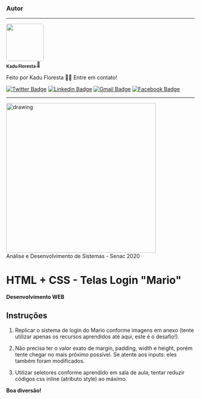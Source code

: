 ### Autor
---

<a href="https://blog.rocketseat.com.br/author/thiago/">
 <img style="border-radius: 5px;" src="https://media-exp1.licdn.com/dms/image/C4D03AQFfIeRf3UDQ9Q/profile-displayphoto-shrink_400_400/0?e=1605139200&v=beta&t=vWVjctWELGPrf-DrfqlwmBWjl88lk6ZwKTUJoCIkI_I" width="100px; alt=""/>
 <br />
 <sub><b>Kadu Floresta </b></sub></a> <a href="https://github.com/KaduFloresta" title="Facebook">🚀</a>


Feito por Kadu Floresta 👋🏽 Entre em contato!

[![Twitter Badge](https://img.shields.io/badge/-@kadu_kururu-1ca0f1?style=flat-square&labelColor=1ca0f1&logo=twitter&logoColor=white&link=https://twitter.com/kadu_kururu)](https://twitter.com/kadu_kururu)
[![Linkedin Badge](https://img.shields.io/badge/-Kadu_Floresta-blue?style=flat-square&logo=Linkedin&logoColor=white&link=https://www.linkedin.com/in/kadufloresta/)](https://www.linkedin.com/in/kadufloresta/) 
[![Gmail Badge](https://img.shields.io/badge/-cefloresta1@gmail.com-c14438?style=flat-square&logo=Gmail&logoColor=white&link=mailto:cefloresta1@gmail.com)](mailto:cefloresta1@gmail.com)
[![Facebook Badge](https://img.shields.io/badge/-Kadu_Floresta-lightblue?style=flat-square&logo=Facebook&logoColor=white&link=https://https://www.facebook.com/kadu.floresta)](https://https://www.facebook.com/kadu.floresta) 

---
<img src="https://www.ead.senac.br/arquivo/api/download/publico/1134" alt="drawing" width="400"/><br>
Análise e Desenvolvimento de Sistemas - Senac 2020
# HTML + CSS - Telas Login "Mario"

**Desenvolvimento WEB**

## Instruções
1. Replicar o sistema de login do Mario conforme imagens em anexo (tente utilizar apenas os recursos aprendidos até aqui, este é o desafio!).

2. Não precisa ter o valor exato de margin, padding, width e height, porém tente chegar no mais próximo possível.
Se atente aos inputs: eles também foram modificados.

3. Utilizar seletores conforme aprendido em sala de aula, tentar reduzir códigos css inline (atributo style) ao máximo.

**Boa diversão!**
